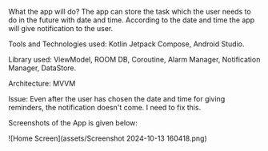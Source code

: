 What the app will do?
The app can store the task which the user needs to do in the future with date and time. 
According to the date and time the app will give notification to the user.

Tools and Technologies used:
Kotlin Jetpack Compose, Android Studio.

Library used:
ViewModel, ROOM DB, Coroutine, Alarm Manager, Notification Manager, DataStore<Preferences>.

Architecture: MVVM

Issue: Even after the user has chosen the date and time for giving reminders, the notification doesn't come. I need to fix this.

Screenshots of the App is given below:

![Home Screen](assets/Screenshot 2024-10-13 160418.png)



